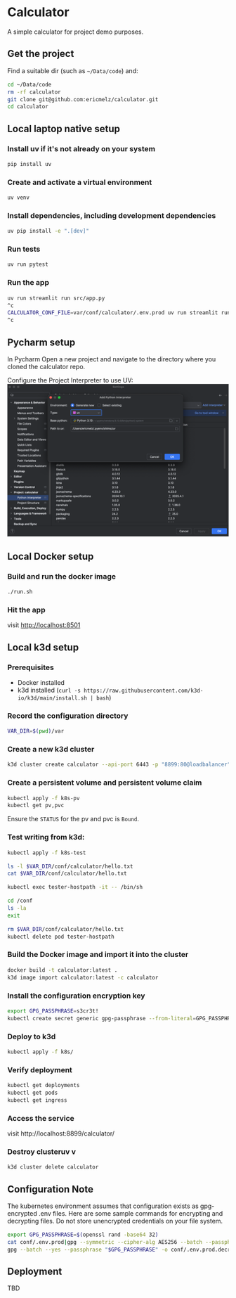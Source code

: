 # Calculator

A simple calculator for project demo purposes.

## Get the project
Find a suitable dir (such as `~/Data/code`) and:
```bash
cd ~/Data/code
rm -rf calculator
git clone git@github.com:ericmelz/calculator.git
cd calculator
```

## Local laptop native setup
### Install uv if it's not already on your system

```bash
pip install uv
```

### Create and activate a virtual environment
```bash
uv venv
```

### Install dependencies, including development dependencies
```bash
uv pip install -e ".[dev]"
```

### Run tests
```bash
uv run pytest
```

### Run the app
```bash
uv run streamlit run src/app.py
^c
CALCULATOR_CONF_FILE=var/conf/calculator/.env.prod uv run streamlit run src/app.py
^c
```

## Pycharm setup
In Pycharm Open a new project and navigate to the
directory where you cloned the calculator repo.

Configure the Project Interpreter to use UV:
![Project Interpreter](doc-images/project%20interpreter.png)


## Local Docker setup
### Build and run the docker image
```bash
./run.sh
```

### Hit the app
visit <http://localhost:8501>

## Local k3d setup
### Prerequisites
- Docker installed
- k3d installed (`curl -s https://raw.githubusercontent.com/k3d-io/k3d/main/install.sh | bash`)

### Record the configuration directory
```bash
VAR_DIR=$(pwd)/var
```
### Create a new k3d cluster
```bash
k3d cluster create calculator --api-port 6443 -p "8899:80@loadbalancer" --volume "$VAR_DIR:/mnt/var@server:0"
```

### Create a persistent volume and persistent volume claim
```bash
kubectl apply -f k8s-pv
kubectl get pv,pvc
```

Ensure the `STATUS` for the pv and pvc is `Bound`.

### Test writing from k3d:
```bash
kubectl apply -f k8s-test
```
```bash
ls -l $VAR_DIR/conf/calculator/hello.txt
cat $VAR_DIR/conf/calculator/hello.txt
```
```bash
kubectl exec tester-hostpath -it -- /bin/sh 
```
```bash
cd /conf
ls -la
exit
```
```bash
rm $VAR_DIR/conf/calculator/hello.txt
kubectl delete pod tester-hostpath
```

### Build the Docker image and import it into the cluster
```bash
docker build -t calculator:latest .
k3d image import calculator:latest -c calculator
```
### Install the configuration encryption key
```bash
export GPG_PASSPHRASE=s3cr3t!
kubectl create secret generic gpg-passphrase --from-literal=GPG_PASSPHRASE=$GPG_PASSPHRASE
```

### Deploy to k3d
```bash
kubectl apply -f k8s/
```

### Verify deployment
```bash
kubectl get deployments
kubectl get pods
kubectl get ingress
```

### Access the service
visit http://localhost:8899/calculator/

### Destroy clusteruv v
```bash
k3d cluster delete calculator
```

## Configuration Note
The kubernetes environment assumes that configuration exists as 
gpg-encrypted .env files.  Here are some sample commands for encrypting
and decrypting files.  Do not store unencrypted credentials on your
file system.
```bash
export GPG_PASSPHRASE=$(openssl rand -base64 32)
cat conf/.env.prod|gpg --symmetric --cipher-alg AES256 --batch --passphrase "$GPG_PASSPHRASE" -o conf/.env.prod.encrypted
gpg --batch --yes --passphrase "$GPG_PASSPHRASE" -o conf/.env.prod.decrypted -d conf/.env.prod.encrypted                          
```

## Deployment
TBD